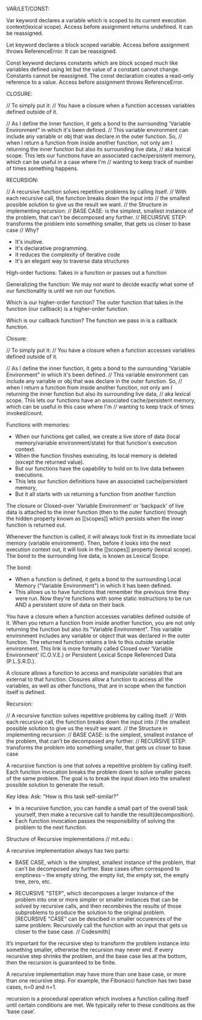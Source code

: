 VAR/LET/CONST:

Var keyword declares a variable which is scoped to its current execution context(lexical scope). Access before assignment returns undefined. It can be reassigned.

Let keyword declares a block scoped variable. Access before assignment throws ReferenceError. It can be reassigned.

Const keyword declares constants which are block scoped much like variables defined using let but the value of a constant cannot change. Constants cannot be reassigned. The const declaration creates a read-only reference to a value. Access before assignment throws ReferenceError.

CLOSURE:

// To simply put it:
// You have a closure when a function accesses variables defined outside of it.

// As I define the inner function, it gets a bond to the surrounding 'Variable Environment" in which it's been defined.
// This variable environment can include any variable or obj that was declare in the outer function. So,
// when I return a function from inside another function, not only am I returning the inner function but also its surrounding live data,
// aka lexical scope. This lets our functions have an associated cache/persistent memory, which can be useful in a case where I'm
// wanting to keep track of number of times something happens.

RECURSION:

// A recursive function solves repetitive problems by calling itself.
// With each recursive call, the function breaks down the input into
// the smallest possible solution to give us the result we want. 
// the Structure in implementing recursion:
// BASE CASE: is the simplest, smallest instance of the problem, that can’t be decomposed any further. 
// RECURSIVE STEP: transforms the problem into something smaller, that gets us closer to base case
// Why? 
- It's inuitive. 
- It's declarative programming.
- It reduces the complexity of iterative code
- It's an elegant way to traverse data structures










High-order fuctions:
Takes in a function or passes out a function

Generalizing the function:
We may not want to decide exactly what some of our functionality is until we run our function. 

Which is our higher-order function?
The outer function that takes in the function (our callback) is a higher-order function.

Which is our callback function?
The function we pass in is a callback function.



Closure:

// To simply put it:
// You have a closure when a function accesses variables defined outside of it.

// As I define the inner function, it gets a bond to the surrounding 'Variable Environment" in which it's been defined.
// This variable environment can include any variable or obj that was declare in the outer function. So,
// when I return a function from inside another function, not only am I returning the inner function but also its surrounding live data,
// aka lexical scope. This lets our functions have an associated cache/persistent memory, which can be useful in this case where I'm
// wanting to keep track of times invoked/count.

Functions with memories:
- When our functions get called, we create a live store of data (local memory/variable environment/state) for that function's execution context.
- When the function finishes executing, its local memory is deleted (except the returned value).
- But our functions have the capability to hold on to live data between executions.
- This lets our function definitions have an associated cache/persistent memory,
- But it all starts with us returning a function from another function

The closure or Closed-over 'Variable Environment' or 'backpack' of live data is attached to the inner function (then to the outer function) through the hidden property known as [[scopes]] which persists when the inner function is returned out.

Whenever the function is called, it will always look first in its immediate local memory (variable environment). Then, before it looks into the next execution context out, it will look in the [[scopes]] property (lexical scope). The bond to the surrounding live data, is known as Lexical Scope.

The bond:
- When a function is defined, it gets a bond to the surrounding Local Memory ("Variable Environment") in which it has been defined.
- This allows us to have functions that remember the previous time they were run. Now they're functions with some static instructions to be run AND a persistent store of data on their back.

You have a closure when a function accesses variables defined outside of it.
When you return a function from inside another function, you are not only returning the function but also its "Variable Environment". This variable environment includes any variable or object that was declared in the outer function. The returned function retains a link to this outside variable environment. This link is more formally called Closed over ‘Variable Environment’ (C.O.V.E.)
or Persistent Lexical Scope Referenced Data (P.L.S.R.D.).

A closure allows a function to access and manipulate variables that are external to that function. Closures allow a function to access all the variables, as well as other functions, that are in scope when the function itself is defined.

Recursion:

// A recursive function solves repetitive problems by calling itself.
// With each recursive call, the function breaks down the input into
// the smallest possible solution to give us the result we want. 
// the Structure in implementing recursion:
// BASE CASE: is the simplest, smallest instance of the problem, that can’t be decomposed any further. 
// RECURSIVE STEP: transforms the problem into something smaller, that gets us closer to base case

A recursive function is one that solves a repetitive problem by calling itself. 
Each function invocation breaks the problem down to solve smaller pieces of the same problem. The goal is to break the input down into the smallest possible solution to generate the result.

Key Idea:
Ask: "How is this task self-similar?"

- In a recursive function, you can handle a small part of the overall task yourself, then make a recursive call to handle the result(decomposition). 
- Each function invocation passes the responsibility of solving the problem to the next function.

Structure of Recursive Implementations // mit.edu : 

A recursive implementation always has two parts:
- BASE CASE, which is the simplest, smallest instance of the problem, that can’t be decomposed any further. Base cases often correspond to emptiness – the empty string, the empty list, the empty set, the empty tree, zero, etc.

- RECURSIVE "STEP", which decomposes a larger instance of the problem into one or more simpler or smaller instances that can be solved by recursive calls, and then recombines the results of those subproblems to produce the solution to the original problem.
[RECURSIVE "CASE" can be descibed in smaller occurences of the same problem. Recursively call the function with an input that gets us closer to the base case. // Codesmith]

It’s important for the recursive step to transform the problem instance into something smaller, otherwise the recursion may never end. If every recursive step shrinks the problem, and the base case lies at the bottom, then the recursion is guaranteed to be finite.

A recursive implementation may have more than one base case, or more than one recursive step. For example, the Fibonacci function has two base cases, n=0 and n=1.

recursion is a procedural operation which involves a function calling itself until certain conditions are met. We typically refer to these conditions as the ‘base case’.


